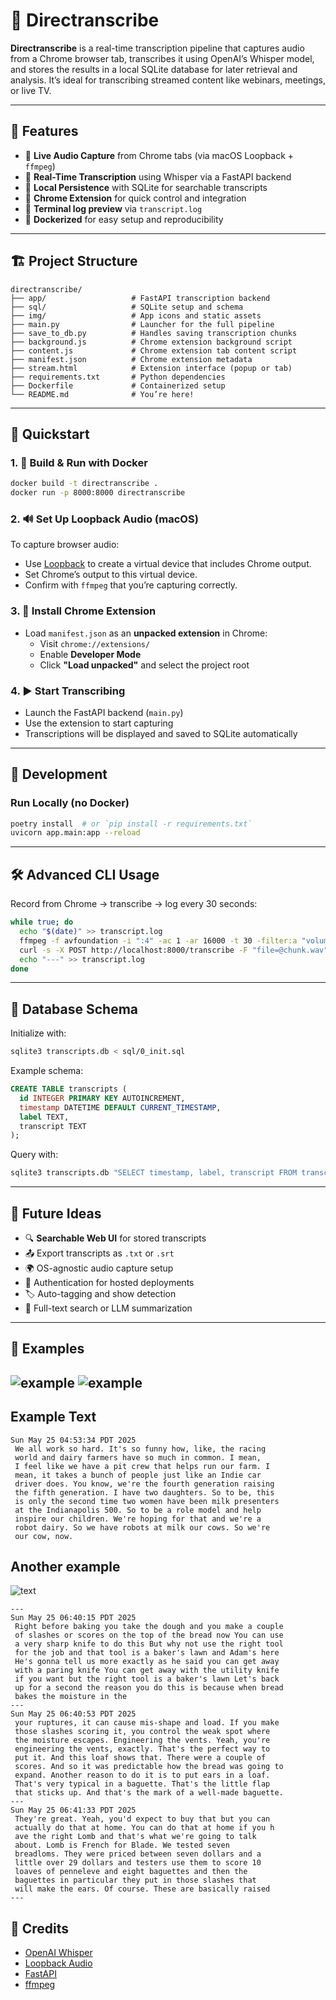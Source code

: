 # 📡 Directranscribe

**Directranscribe** is a real-time transcription pipeline that captures audio from a Chrome browser tab, transcribes it using OpenAI’s Whisper model, and stores the results in a local SQLite database for later retrieval and analysis. It’s ideal for transcribing streamed content like webinars, meetings, or live TV.

---

## 🔧 Features

- 🎤 **Live Audio Capture** from Chrome tabs (via macOS Loopback + `ffmpeg`)
- 🧠 **Real-Time Transcription** using Whisper via a FastAPI backend
- 💾 **Local Persistence** with SQLite for searchable transcripts
- 🧩 **Chrome Extension** for quick control and integration
- 🔦 **Terminal log preview** via `transcript.log`
- 🐳 **Dockerized** for easy setup and reproducibility

---

## 🏗️ Project Structure

```
directranscribe/
├── app/                   # FastAPI transcription backend
├── sql/                   # SQLite setup and schema
├── img/                   # App icons and static assets
├── main.py                # Launcher for the full pipeline
├── save_to_db.py          # Handles saving transcription chunks
├── background.js          # Chrome extension background script
├── content.js             # Chrome extension tab content script
├── manifest.json          # Chrome extension metadata
├── stream.html            # Extension interface (popup or tab)
├── requirements.txt       # Python dependencies
├── Dockerfile             # Containerized setup
└── README.md              # You’re here!
```

---

## 🚀 Quickstart

### 1. 🐳 Build & Run with Docker

```bash
docker build -t directranscribe .
docker run -p 8000:8000 directranscribe
```

### 2. 🔊 Set Up Loopback Audio (macOS)

To capture browser audio:

- Use [Loopback](https://rogueamoeba.com/loopback/) to create a virtual device that includes Chrome output.
- Set Chrome’s output to this virtual device.
- Confirm with `ffmpeg` that you’re capturing correctly.

### 3. 🧩 Install Chrome Extension

- Load `manifest.json` as an **unpacked extension** in Chrome:
  - Visit `chrome://extensions/`
  - Enable **Developer Mode**
  - Click **"Load unpacked"** and select the project root

### 4. ▶️ Start Transcribing

- Launch the FastAPI backend (`main.py`)
- Use the extension to start capturing
- Transcriptions will be displayed and saved to SQLite automatically

---

## 🧪 Development

### Run Locally (no Docker)

```bash
poetry install  # or `pip install -r requirements.txt`
uvicorn app.main:app --reload
```

---

## 🛠️ Advanced CLI Usage

Record from Chrome → transcribe → log every 30 seconds:

```bash
while true; do
  echo "$(date)" >> transcript.log
  ffmpeg -f avfoundation -i ":4" -ac 1 -ar 16000 -t 30 -filter:a "volume=10dB" -y chunk.wav -loglevel quiet
  curl -s -X POST http://localhost:8000/transcribe -F "file=@chunk.wav"     | tee -a transcript.log     | jq -r .transcript     | python3 save_to_db.py "DirectTV"
  echo "---" >> transcript.log
done
```

---

## 💾 Database Schema

Initialize with:

```bash
sqlite3 transcripts.db < sql/0_init.sql
```

Example schema:

```sql
CREATE TABLE transcripts (
  id INTEGER PRIMARY KEY AUTOINCREMENT,
  timestamp DATETIME DEFAULT CURRENT_TIMESTAMP,
  label TEXT,
  transcript TEXT
);
```

Query with:

```bash
sqlite3 transcripts.db "SELECT timestamp, label, transcript FROM transcripts ORDER BY id DESC LIMIT 10;"
```

---

## 🧠 Future Ideas

- 🔍 **Searchable Web UI** for stored transcripts
- 📤 Export transcripts as `.txt` or `.srt`
- 🌍 OS-agnostic audio capture setup
- 🔐 Authentication for hosted deployments
- 🏷️ Auto-tagging and show detection
- 🤖 Full-text search or LLM summarization

---

## 📸 Examples

![example](img/example.png)
![example](img/another_example.png)
---

## Example Text

```
Sun May 25 04:53:34 PDT 2025
 We all work so hard. It's so funny how, like, the racing 
 world and dairy farmers have so much in common. I mean, 
 I feel like we have a pit crew that helps run our farm. I
 mean, it takes a bunch of people just like an Indie car 
 driver does. You know, we're the fourth generation raising 
 the fifth generation. I have two daughters. So to be, this 
 is only the second time two women have been milk presenters
 at the Indianapolis 500. So to be a role model and help 
 inspire our children. We're hoping for that and we're a 
 robot dairy. So we have robots at milk our cows. So we're
 our cow, now.
```

## Another example

![text](img/veryscure.png)

```
---
Sun May 25 06:40:15 PDT 2025
 Right before baking you take the dough and you make a couple 
 of slashes or scores on the top of the bread now You can use
 a very sharp knife to do this But why not use the right tool
 for the job and that tool is a baker's lawn and Adam's here 
 He's gonna tell us more exactly as he said you can get away 
 with a paring knife You can get away with the utility knife 
 if you want but the right tool is a baker's lawn Let's back 
 up for a second the reason you do this is because when bread 
 bakes the moisture in the
---
Sun May 25 06:40:53 PDT 2025
 your ruptures, it can cause mis-shape and load. If you make 
 those slashes scoring it, you control the weak spot where 
 the moisture escapes. Engineering the vents. Yeah, you're 
 engineering the vents, exactly. That's the perfect way to 
 put it. And this loaf shows that. There were a couple of 
 scores. And so it was predictable how the bread was going to 
 expand. Another reason to do it is to put ears in a loaf. 
 That's very typical in a baguette. That's the little flap 
 that sticks up. And that's the mark of a well-made baguette.
---
Sun May 25 06:41:33 PDT 2025
 They're great. Yeah, you'd expect to buy that but you can 
 actually do that at home. You can do that at home if you h
 ave the right Lomb and that's what we're going to talk 
 about. Lomb is French for Blade. We tested seven 
 breadloms. They were priced between seven dollars and a 
 little over 29 dollars and testers use them to score 10 
 loaves of penneleve and eight baguettes and then the 
 baguettes in particular they put in those slashes that 
 will make the ears. Of course. These are basically raised
---
```

## 🙏 Credits

- [OpenAI Whisper](https://github.com/openai/whisper)
- [Loopback Audio](https://rogueamoeba.com/loopback/)
- [FastAPI](https://fastapi.tiangolo.com/)
- [ffmpeg](https://ffmpeg.org/)
